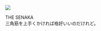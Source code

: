 ![](http://cloud.github.com/downloads/tahein/Gallery_Diary/12_09_06_%E3%83%A0%E3%82%AD%E3%83%A0%E3%82%AD.JPG)


THE SENAKA  
三角筋を上手くかければ格好いいのだけれど。